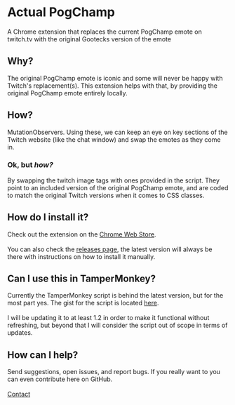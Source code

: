 # Actual PogChamp

A Chrome extension that replaces the current PogChamp emote on twitch.tv with the original Gootecks version of the emote

## Why?

The original PogChamp emote is iconic and some will never be happy with Twitch's replacement(s). This extension helps with that, by providing the original PogChamp emote entirely locally.

## How?

MutationObservers. Using these, we can keep an eye on key sections of the Twitch website (like the chat window) and swap the emotes as they come in.

### Ok, but _how?_

By swapping the twitch image tags with ones provided in the script. They point to an included version of the original PogChamp emote, and are coded to match the original Twitch versions when it comes to CSS classes.

## How do I install it?

Check out the extension on the [Chrome Web Store](https://chrome.google.com/webstore/detail/actual-pogchamp/gbkjnejppojphhgjpfnbbmnohmgbbbdg).\
\
You can also check the [releases page](https://github.com/Glasket/pogext/releases), the latest version will always be there with instructions on how to install it manually.

## Can I use this in TamperMonkey?

Currently the TamperMonkey script is behind the latest version, but for the most part yes. The gist for the script is located [here](https://gist.github.com/Glasket/b9e7138024f902dce85e95d06c6bb8e8).\
\
I will be updating it to at least 1.2 in order to make it functional without refreshing, but beyond that I will consider the script out of scope in terms of updates.

## How can I help?

Send suggestions, open issues, and report bugs. If you really want to you can even contribute here on GitHub.\
\
[Contact](mailto:temperdesignllc@gmail.com)


